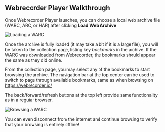 ## Webrecorder Player Walkthrough


Once Webrecorder Player launches, you can choose a local web archive file (WARC, ARC, or HAR) after clicking **Load Web Archive**

![Loading a WARC](https://s3.amazonaws.com/wr-demo-assets/gif_01_Load.gif "Webrecorder Player Loading")  


Once the archive is fully loaded (it may take a bit if it is a large file), you will be taken to the collection page, listing key *bookmarks* in the archive. If the WARC was downloaded from Webrecorder, the bookmarks should appear the same as they did online.

From the collection page, you may select any of the bookmarks to start browsing the archive. The navigation bar at the top center can be used to switch to page through available bookmarks, same as when browsing on https://webrecorder.io/

The back/forward/refresh buttons at the top left provide same functionality as in a regular browser.

![Browsing a WARC](https://s3.amazonaws.com/wr-demo-assets/gif_02_open.gif "Browsing WARC")


You can even disconnect from the internet and continue browsing to verify that your browsing is entirely offline!


